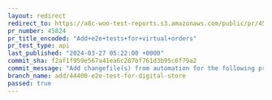 ```yaml
---
layout: redirect
redirect_to: https://a8c-woo-test-reports.s3.amazonaws.com/public/pr/45824/api/index.html
pr_number: 45824
pr_title_encoded: "Add+e2e+tests+for+virtual+orders"
pr_test_type: api
last_published: "2024-03-27 05:22:00 +0000"
commit_sha: f2af1f959e567a41ea6c207bf761d3b95c6f79a2
commit_message: "Add changefile(s) from automation for the following project(s): wooco…"
branch_name: add/44400-e2e-test-for-digital-store
passed: true
---
```

